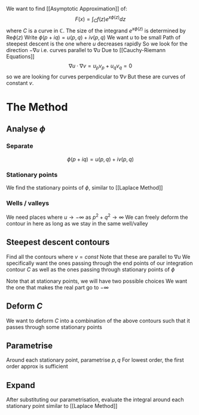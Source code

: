 We want to find [[Asymptotic Approximation]] of:
$$
F(x) = \int_{C} f(z) e^{x\phi(z)} dz
$$
where $C$ is a curve in $\mathbb{C}$.
The size of the integrand $e^{x\phi(z)}$ is determined by $\mathrm{Re}\phi(z)$
Write $\phi(p+iq)=u(p,q)+iv(p,q)$
We want $u$ to be small
Path of steepest descent is the one where $u$ decreases rapidly 
So we look for the direction $-\nabla u$ i.e. curves parallel to $\nabla u$
Due to [[Cauchy-Riemann Equations]]
$$
\nabla u \cdot \nabla v = u_{p} v_{p} + u_{q} v_{q} = 0
$$
so we are looking for curves perpendicular to $\nabla v$
But these are curves of constant $v$.

# The Method
## Analyse $\phi$
### Separate
$$
\phi(p+iq) = u(p,q) + iv(p,q)
$$
### Stationary points
We find the stationary points of $\phi$, 
similar to [[Laplace Method]]
### Wells / valleys
We need places where $u\to-\infty$ as $p^{2}+q^{2}\to \infty$
We can freely deform the contour in here
as long as we stay in the same well/valley
## Steepest descent contours
Find all the contours where $v=const$
Note that these are parallel to $\nabla u$ 
We specifically want the ones passing through 
the end points of our integration contour $C$
as well as the ones passing through stationary points of $\phi$

Note that at stationary points, we will have two possible choices
We want the one that makes the real part go to $-\infty$
## Deform $C$
We want to deform $C$ into a combination of the above contours
such that it passes through some stationary points
## Parametrise
Around each stationary point, parametrise $p,q$ 
For lowest order, the first order approx is sufficient
## Expand
After substituting our parametrisation, 
evaluate the integral around each stationary point 
similar to [[Laplace Method]]
